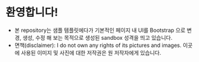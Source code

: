 # 환영합니다!
- 본 repository는 샘플 템플릿에다가 기본적인 페이지 내 UI를 Bootstrap 으로 변경, 생성, 수정 해 보는 목적으로 생성된 sandbox 성격을 띄고 있습니다.
- 면책(disclaimer): I do not own any rights of its pictures and images. 이곳에 사용된 이미지 및 사진에 대한 저작권은 원 저작자에게 있습니다.